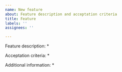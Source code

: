 ```yaml
---
name: New feature
about: Feature description and acceptation criteria
title: Feature
labels: ''
assignees: ''

---
```


Feature description:
*

Acceptation criteria:
*

Additional information:
*
